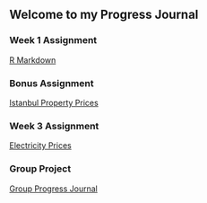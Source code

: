 ## Welcome to my Progress Journal

### Week 1 Assignment
[R Markdown](RMarkdown.html)

### Bonus Assignment
[Istanbul Property Prices](IstanbulProperty.html)

### Week 3 Assignment
[Electricity Prices](Electricity.html)

### Group Project
[Group Progress Journal](https://pjournal.github.io/mef04g-bak-r-iz/)

